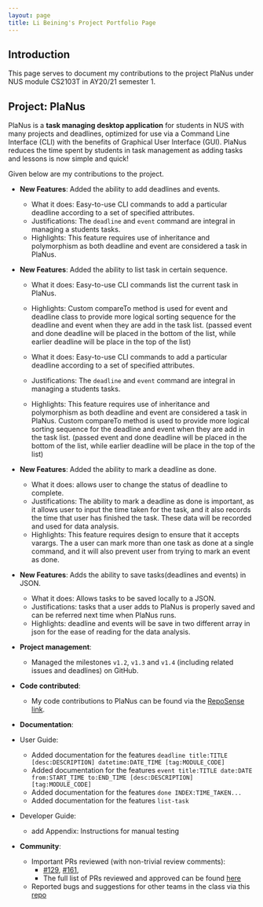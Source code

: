 ```yaml
---
layout: page
title: Li Beining's Project Portfolio Page
---
```


## Introduction

This page serves to document my contributions to the project PlaNus under NUS module CS2103T in AY20/21 semester 1. 

## Project: PlaNus

PlaNus is a **task managing desktop application** for students in NUS with many projects and deadlines, 
optimized for use via a Command Line Interface (CLI) with the benefits of Graphical User Interface (GUI).
PlaNus reduces the time spent by students in task management as adding tasks and lessons is now simple and quick!


Given below are my contributions to the project.

* **New Features**: Added the ability to add deadlines and events.

  * What it does: Easy-to-use CLI commands to add a particular deadline according to a set of specified attributes.
  * Justifications: The `deadline` and `event` command are integral in managing a students tasks.
  * Highlights: This feature requires use of inheritance and polymorphism as both deadline and event are considered a task in PlaNus.
 
* **New Features**: Added the ability to list task in certain sequence.
   * What it does: Easy-to-use CLI commands list the current task in PlaNus.
   * Highlights: Custom compareTo method is used for event and deadline class to provide more logical sorting sequence for the deadline and event when they are add in the task list. (passed event and done deadline will be placed in the bottom of the list, while earlier deadline will be place in the top of the list)
    
  * What it does: Easy-to-use CLI commands to add a particular deadline according to a set of specified attributes.
  * Justifications: The `deadline` and `event` command are integral in managing a students tasks.
  * Highlights: This feature requires use of inheritance and polymorphism as both deadline and event are considered a task in PlaNus.
  Custom compareTo method is used to provide more logical sorting sequence for the deadline and event when they are add in the task list. (passed event and done deadline will be placed in the bottom of the list, while earlier deadline will be place in the top of the list)


* **New Features**: Added the ability to mark a deadline as done.
  
  * What it does: allows user to change the status of deadline to complete.
  * Justifications: The ability to mark a deadline as done is important, as it allows user to input the time taken for the task, and it also records the time that user has finished the task. These data will be recorded and used for data analysis.
  * Highlights: This feature requires design to ensure that it accepts varargs. The a user can mark more than one task as done at a single command, and it will also prevent user from trying to mark an event as done.

* **New Features**: Adds the ability to save tasks(deadlines and events) in JSON.
 
  * What it does: Allows tasks to be saved locally to a JSON.
  * Justifications: tasks that a user adds to PlaNus is properly saved and can be referred next time when PlaNus runs. 
  * Highlights: deadline and events will be save in two different array in json for the ease of reading for the data analysis.

* **Project management**:

  * Managed the milestones `v1.2`, `v1.3` and `v1.4` (including related issues and deadlines) on GitHub. 

* **Code contributed**: 

  * My code contributions to PlaNus can be found via the [RepoSense link](https://nus-cs2103-ay2021s1.github.io/tp-dashboard/#breakdown=true&search=dearvae&sort=groupTitle&sortWithin=title&since=2020-08-14&timeframe=commit&mergegroup=&groupSelect=groupByRepos&checkedFileTypes=docs~functional-code~test-code~other).

* **Documentation**:
* User Guide:
    * Added documentation for the features `deadline title:TITLE [desc:DESCRIPTION] datetime:DATE_TIME [tag:MODULE_CODE]`
    * Added documentation for the features `event title:TITLE date:DATE from:START_TIME to:END_TIME [desc:DESCRIPTION] [tag:MODULE_CODE]`
    * Added documentation for the features `done INDEX:TIME_TAKEN...`
    * Added documentation for the features `list-task`
    
* Developer Guide:
    * add Appendix: Instructions for manual testing 

* **Community**:
  * Important PRs reviewed (with non-trivial review comments):
    * [\#129](https://github.com/AY2021S1-CS2103T-T12-3/tp/pull/129),
      [\#161](https://github.com/AY2021S1-CS2103T-T12-3/tp/pull/161), 
    * The full list of PRs reviewed and approved can be found [here](https://github.com/AY2021S1-CS2103T-T12-3/tp/pulls?q=is%3Apr+is%3Aclosed+reviewed-by%3Adearvae)
  * Reported bugs and suggestions for other teams in the class via this [repo](https://github.com/dearvae/ped/issues)
